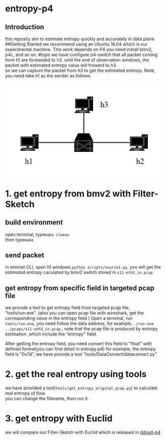 # entropy-p4
## Introduction
this reposity aim to estimate entropy quickly and accurately in data plane
##Getting Started
we recommend using an Ubuntu 16.04 which is our experimental machine.
This work depends on P4
you need install bmv2, p4c, and so on. 
#topo
we have configure p4-switch that all packet coming form h1 are forwarded to h2. until the end of 
observation windows, the packet with estimated entropy value will froward to h3.  
so we can capture the packet from h3 to get the estimated entropy. Note, you need take h1 as the sender as follows.

![topology](./topo/topo.JPG)
#  1. get entropy from bmv2 with Filter-Sketch
## build environment
 open terminal, type``make cleean``  
 then type``make``
## send packet
 in mininet CLI, open h1 windows
``python scripts/source1.py``, you will get the estimated entropy caculated by bmv2 switch
    stored in ``s11-eth3_in.pcap``
## get entropy from specific field in targeted pcap file    
we provide a tool to get entropy field from targeted pcap file, "tools/run.exe".
   (also you can open pcap file with wireshark, get the corresponding value in the entropy field ) 
Open a terminal, run ``tools/run.exe``, you need follow the data address, for example, ``./run.exe ../pcaps/s11-eth3_in.pcap``
, note that the pcap file is produced by entropy estimation ,which include the "entropy" field.

After getting the entropy field, you need convert this field to "float" with defined format(you can find detail in entropy.p4)
 for example, the entropy field is "0x7d", we have provide a tool "tools/DataConvert/dataconvert.py" 

# 2. get the real entropy using tools
we have provided a tool(``tools/get_entropy_original_pcap.py``) to calculate real entropy of flow.   
you can change the filename, then run it.

# 3. get entropy with Euclid
we will compare our Filter-Sketch with Euclid which is released in [ddosd-p4](https://github.com/aclapolli/ddosd-p4)
   
